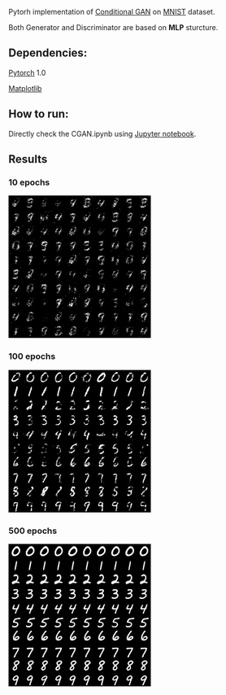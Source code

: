Pytorh implementation of [Conditional GAN](https://arxiv.org/abs/1411.1784) on [MNIST]([yann.lecun.com/exdb/mnist/](http://yann.lecun.com/exdb/mnist/)) dataset.

Both Generator and Discriminator are based on **MLP** sturcture.

## Dependencies:

[Pytorch](https://github.com/pytorch/pytorch) 1.0

[Matplotlib](https://matplotlib.org/) 

## How to run:

Directly check the CGAN.ipynb using [Jupyter notebook](<https://jupyter.org/>).

## Results

### 10 epochs

![avatar](./samples/10.jpg)

### 100 epochs

![avatar](./samples/100.jpg)

### 500 epochs

![avatar](./samples/500.jpg)

